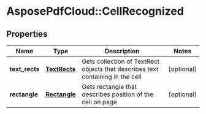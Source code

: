 ﻿# AsposePdfCloud::CellRecognized


## Properties
Name | Type | Description | Notes
------------ | ------------- | ------------- | -------------
**text_rects** | [**TextRects**](TextRects.md) | Gets collection of TextRect objects that describes text containing in the cell | [optional] 
**rectangle** | [**Rectangle**](Rectangle.md) | Gets rectangle that describes position of the cell on page | [optional] 


